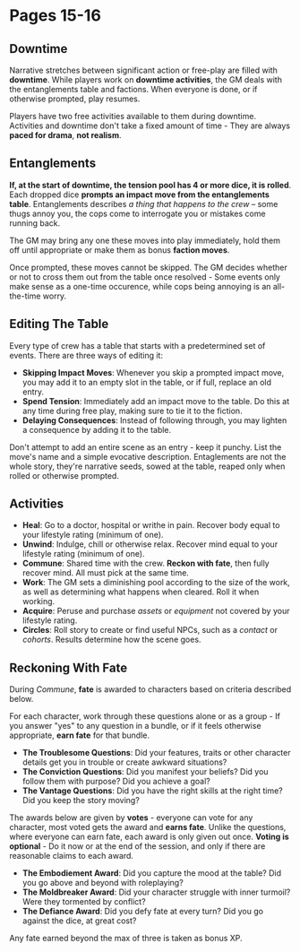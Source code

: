 # Pages 15-16

## Downtime

Narrative stretches between significant action or free-play are filled with **downtime**. While players work on **downtime activities**, the GM deals with the entanglements table and factions. When everyone is done, or if otherwise prompted, play resumes.

Players have two free activities available to them during downtime. Activities and downtime don't take a fixed amount of time - They are always **paced for drama**, **not realism**.

## Entanglements

**If, at the start of downtime, the tension pool has 4 or more dice, it is rolled**. Each dropped dice **prompts an impact move from the entanglements table**. Entanglements describes _a thing that happens to the crew_ – some thugs annoy you, the cops come to interrogate you or mistakes come running back.

The GM may bring any one these moves into play immediately, hold them off until appropriate or make them as bonus **faction moves**.

Once prompted, these moves cannot be skipped. The GM decides whether or not to cross them out from the table once resolved - Some events only make sense as a one-time occurence, while cops being annoying is an all-the-time worry.

## Editing The Table

Every type of crew has a table that starts with a predetermined set of events. There are three ways of editing it:

- **Skipping Impact Moves**: Whenever you skip a prompted impact move, you may add it to an empty slot in the table, or if full, replace an old entry.
- **Spend Tension**: Immediately add an impact move to the table. Do this at any time during free play, making sure to tie it to the fiction.
- **Delaying Consequences**: Instead of following through, you may lighten a consequence by adding it to the table.

Don't attempt to add an entire scene as an entry - keep it punchy. List the move's name and a simple evocative description. Entaglements are not the whole story, they're narrative seeds, sowed at the table, reaped only when rolled or otherwise prompted.

## Activities

- **Heal**: Go to a doctor, hospital or writhe in pain. Recover body equal to your lifestyle rating (minimum of one).
- **Unwind**: Indulge, chill or otherwise relax. Recover mind equal to your lifestyle rating (minimum of one).
- **Commune**: Shared time with the crew. **Reckon with fate**, then fully recover mind. All must pick at the same time.
- **Work**: The GM sets a diminishing pool according to the size of the work, as well as determining what happens when cleared. Roll it when working.
- **Acquire**: Peruse and purchase _assets_ or _equipment_ not covered by your lifestyle rating.
- **Circles**: Roll story to create or find useful NPCs, such as a _contact_ or _cohorts_. Results determine how the scene goes.

## Reckoning With Fate

During _Commune_, **fate** is awarded to characters based on criteria described below.

For each character, work through these questions alone or as a group - If you answer "yes" to any question in a bundle, or if it feels otherwise appropriate, **earn fate** for that bundle.

- **The Troublesome Questions**: Did your features, traits or other character details get you in trouble or create awkward situations?
- **The Conviction Questions**: Did you manifest your beliefs? Did you follow them with purpose? Did you achieve a goal?
- **The Vantage Questions**: Did you have the right skills at the right time? Did you keep the story moving?

The awards below are given by **votes** - everyone can vote for any character, most voted gets the award and **earns fate**. Unlike the questions, where everyone can earn fate, each award is only given out once. **Voting is optional** - Do it now or at the end of the session, and only if there are reasonable claims to each award.

- **The Embodiement Award**: Did you capture the mood at the table? Did you go above and beyond with roleplaying?
- **The Moldbreaker Award**: Did your character struggle with inner turmoil? Were they tormented by conflict?
- **The Defiance Award**: Did you defy fate at every turn? Did you go against the dice, at great cost?

Any fate earned beyond the max of three is taken as bonus XP.
